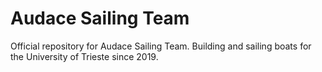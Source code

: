 # Audace Sailing Team
Official repository for Audace Sailing Team.
Building and sailing boats for the University of Trieste since 2019.
